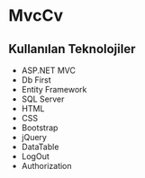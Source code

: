 # MvcCv

## Kullanılan Teknolojiler

- ASP.NET MVC
- Db First
- Entity Framework
- SQL Server
- HTML
- CSS
- Bootstrap
- jQuery
- DataTable
- LogOut
- Authorization
